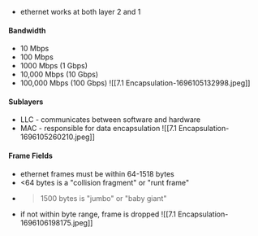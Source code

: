 - ethernet works at both layer 2 and 1
#### Bandwidth 
- 10 Mbps
- 100 Mbps
- 1000 Mbps (1 Gbps)
- 10,000 Mbps (10 Gbps)
- 100,000 Mbps (100 Gbps)
![[7.1 Encapsulation-1696105132998.jpeg]]

#### Sublayers
- LLC - communicates between software and hardware
- MAC - responsible for data encapsulation
![[7.1 Encapsulation-1696105260210.jpeg]]

#### Frame Fields
- ethernet frames must be within 64-1518 bytes
- <64 bytes is a "collision fragment" or "runt frame"
- >1500 bytes is "jumbo" or "baby giant"
- if not within byte range, frame is dropped
![[7.1 Encapsulation-1696106198175.jpeg]]

